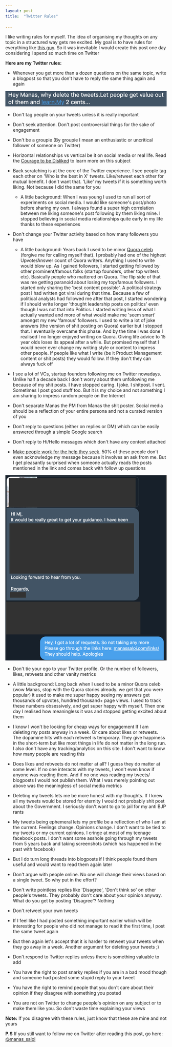 ```yaml
---
layout: post
title:  "Twitter Rules"

---
```


I like writing rules for myself. The idea of organising my thoughts on any topic in a structured way gets me excited. My goal is to have rules for everything like [this guy](https://github.com/nikitavoloboev/knowledge/blob/master/focusing/rules.md). So it was inevitable I would create this post one day considering I spend so much time on Twitter

**Here are my Twitter rules:**

- Whenever you get more than a dozen questions on the same topic, write a blogpost so that you don't have to reply the same thing again and again

![Why delete tweets](/assets/img/why_delete.png)

- Don't tag people on your tweets unless it is really important

- Don't seek attention. Don't post controversial things for the sake of engagement

- Don't be a groupie (By groupie I mean an enthusiastic or uncritical follower of someone on Twitter)

- Horizontal relationships vs vertical be it on social media or real life. Read the [Courage to be Disliked](https://www.goodreads.com/book/show/43306206-the-courage-to-be-disliked) to learn more on this subject

- Back scratching is at the core of the Twitter experience. I see people tag each other on 'Who is the best in X' tweets. Like/retweet each other for mutual benefit. I don't want that. 'Like' my tweets if it is something worth liking. Not because I did the same for you
  - A little background: When I was young I used to run all sort of experiments on social media. I would like someone's post/photo before sharing my own. I always found a super high correlation between me liking someone's post following by them liking mine. I stopped believing in social media relationships quite early in my life thanks to these experiences

- Don't change your Twitter activity based on how many followers you have
  - A little background: Years back I used to be minor [Quora celeb](https://www.quora.com/search?q=manas+saloi) (forgive me for calling myself that). I probably had one of the highest Upvote/Answer count of Quora writers. Anything I used to write would blow up. As I gained followers, I started getting followed by other prominent/famous folks (startup founders, other top writers etc). Basically people who mattered on Quora. The flip side of that was me getting paranoid about losing my top/famous followers. I started only sharing the 'best content possible'. A political strategy post I had written got viral during that time. Because a few of political analysts had followed me after that post, I started wondering if I should write longer 'thought leadership posts on politics' even though I was not that into Politics. I started writing less of what I actually wanted and more of what would make me 'seem smart' amongst my new 'famous' followers. I used to write a lot of joke answers (the version of shit posting on Quora) earlier but I stopped that. I eventually overcame this phase. And by the time I was done I realised I no longer enjoyed writing on Quora. Giving life advice to 15 year olds loses its appeal after a while. But promised myself that I would never ever change my writing style or content to impress other people. If people like what I write (be it Product Management content or shit posts) they would follow. If they don't they can always fuck off
 - I see a lot of VCs, startup founders following me on Twitter nowadays. Unlike half a decade back I don't worry about them  unfollowing me because of my shit posts. I have stopped caring. I joke. I shitpost. I vent. Sometimes I post good stuff too. But it is my choice and not something I am sharing to impress random people on the Internet  

- Don't separate Manas the PM from Manas the shit poster. Social media should be a reflection of your entire persona and not a curated version of you

- Don't reply to questions (either on replies or DM) which can be easily answered through a simple Google search

- Don't reply to Hi/Hello messages which don't have any context attached

- [Make people work for the help they seek](https://feld.com/archives/2014/12/identify-leaders-giving-people-assignments.html).
50% of these people don't even acknowledge my message because it involves an ask from me. But I get pleasantly surprised when someone actually reads the posts mentioned in the link and comes back with follow up questions

![Twitter help request reply](/assets/img/twitter_help.png)

- Don't tie your ego to your Twitter profile. Or the number of followers, likes, retweets and other vanity metrics
 - A little background: Long back when I used to be a minor Quora celeb (wow Manas, stop with the Quora stories already. we get that you were popular) it used to make me super happy seeing my answers get thousands of upvotes, hundred thousand+ page views. I used to track these numbers obsessively, and get super happy with myself. Then one day I realised how meaningless it was and stopped getting excited about them
 - I know I won't be looking for cheap ways for engagement If I am deleting my posts anyway in a week. Or care about likes or retweets. The dopamine hits with each retweet is temporary. They give happiness in the short-term but like most things in life do not matter in the long run. I also don't have any tracking/analytics on this site. I don't want to know how many people are reading this
 - Does likes and retweets do not matter at all? I guess they do matter at some level. If no one interacts with my tweets, I won't even know if anyone was reading them. And if no one was reading my tweets/ blogposts I would not publish them. What I was merely pointing out above was the meaningless of social media metrics
 - Deleting my tweets lets me be more honest with my thoughts. If I knew all my tweets would be stored for eternity I would not probably shit post about the Government. I seriously don't want to go to jail for my anti BJP rants
 - My tweets being ephemeral lets my profile be a reflection of who I am at the current. Feelings change. Opinions change. I don't want to be tied to my tweets or my current opinions. I cringe at most of my teenage facebook posts. I don't want some asshole going through my tweets from 5 years back and taking screenshots (which has happened in the past with facebook)
 - But I do turn long threads into blogposts if I think people found them useful and would want to read them again later

- Don't argue with people online. No one will change their views based on a single tweet. So why put in the effort?

- Don't write pointless replies like 'Disagree', 'Don't think so' on other people's tweets. They probably don't care about your opinion anyway. What do you get by posting 'Disagree'? Nothing

- Don't retweet your own tweets
 - If I feel like I had posted something important earlier which will be interesting for people who did not manage to read it the first time, I post the same tweet again
 - But then again let's accept that it is harder to retweet your tweets when they go away in a week. Another argument for deleting your tweets ;)

- Don't respond to Twitter replies unless there is something valuable to add

- You have the right to post snarky replies if you are in a bad mood though and someone had posted some stupid reply to your tweet

- You have the right to remind people that you don't care about their opinion if they disagree with something you posted

- You are not on Twitter to change people's opinion on any subject or to make them like you. So don't waste time explaining your views

**Note:** If you disagree with these rules, just know that these are mine and not yours

**P.S** If you still want to follow me on Twitter after reading this post, go here: [@manas_saloi](http://twitter.com/manas_saloi)

